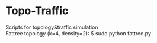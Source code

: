 # Topo-Traffic
Scripts for topology&amp;traffic simulation <br>
Fattree topology (k=4, density=2): $ sudo python fattree.py
